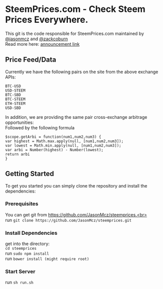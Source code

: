 # SteemPrices.com - Check Steem Prices Everywhere.

This git is the code responsible for SteemPrices.com maintained by [@jasonmcz](https://steemit.com/@jasonmcz) and [@zackcoburn](https://steemit.com/@zackcoburn)<br>
Read more here: [announcement link](https://steemit.com/steemit/@jasonmcz/we-are-big-steem-fans-and-we-built-steemprices-com-no-more-tab-switching-all-prices-on-one-site)

## Price Feed/Data
Currently we have the following pairs on the site from the above exchange APIs:

`BTC-USD`<br>
`USD-STEEM`<br>
`BTC-SBD`<br>
`BTC-STEEM`<br>
`ETH-STEEM`<br>
`USD-SBD`<br>

In addition, we are providing the same pair cross-exchange arbitrage opportunities:<br>
Followed by the following formula<br>

`$scope.getArbi = function(num1,num2,num3) {`<br>
  `var highest = Math.max.apply(null, [num1,num2,num3]);`<br>
  `var lowest = Math.min.apply(null, [num1,num2,num3]);`<br>
  `var arbi = Number(highest) - Number(lowest);`<br>
  `return arbi`<br>
`}`

## Getting Started

To get you started you can simply clone the repository and install the dependencies:

### Prerequisites

You can get git from https://github.com/JasonMcz/steemprices.<br>
<br>
run `git clone https://github.com/JasonMcz/steemprices.git`

### Install Dependencies 
get into the directory:<br>
`cd steemprices`
<br>
 run `sudo npm install`<br>
 run `bower install (might require root)` 
 
### Start Server

run `sh run.sh`
